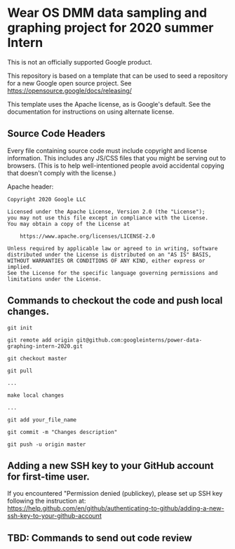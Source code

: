 # Wear OS DMM data sampling and graphing project for 2020 summer Intern

This is not an officially supported Google product.

This repository is based on a template that can be used to seed a repository for a
new Google open source project. See https://opensource.google/docs/releasing/

This template uses the Apache license, as is Google's default.  See the
documentation for instructions on using alternate license.
## Source Code Headers

Every file containing source code must include copyright and license
information. This includes any JS/CSS files that you might be serving out to
browsers. (This is to help well-intentioned people avoid accidental copying that
doesn't comply with the license.)

Apache header:

    Copyright 2020 Google LLC

    Licensed under the Apache License, Version 2.0 (the "License");
    you may not use this file except in compliance with the License.
    You may obtain a copy of the License at

        https://www.apache.org/licenses/LICENSE-2.0

    Unless required by applicable law or agreed to in writing, software
    distributed under the License is distributed on an "AS IS" BASIS,
    WITHOUT WARRANTIES OR CONDITIONS OF ANY KIND, either express or implied.
    See the License for the specific language governing permissions and
    limitations under the License.

## Commands to checkout the code and push local changes.
    git init

    git remote add origin git@github.com:googleinterns/power-data-graphing-intern-2020.git

    git checkout master

    git pull

    ...

    make local changes

    ...

    git add your_file_name

    git commit -m "Changes description"

    git push -u origin master

## Adding a new SSH key to your GitHub account for first-time user.

If you encountered "Permission denied (publickey), please set up SSH key following the instruction at:
https://help.github.com/en/github/authenticating-to-github/adding-a-new-ssh-key-to-your-github-account

## TBD: Commands to send out code review

